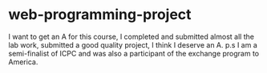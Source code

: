 ﻿# web-programming-project


I want to get an A for this course, I completed and submitted almost all the lab work, submitted a good quality project, I think I deserve an A.
p.s I am a semi-finalist of ICPC and was also a participant of the exchange program to America.
